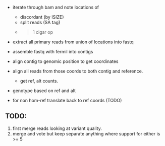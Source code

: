 + iterate through bam and note locations of
  - discordant (by ISIZE)
  - split reads (SA tag)
  - > 1 cigar op
+ extract all primary reads from union of locations into
  fastq

+ assemble fastq with fermil into contigs
+ align contig to genomic position to get coordinates
+ align all reads from those coords to both contig and reference.
  - get ref, alt counts.

+ genotype based on ref and alt
+ for non hom-ref translate back to ref coords (TODO)



## TODO:
1. first merge reads looking at variant quality.
2. merge and vote but keep separate anything where support for either is >= 5
